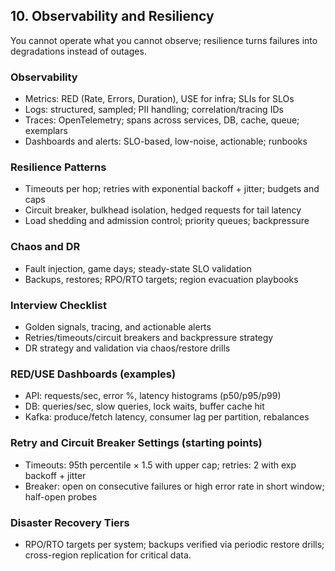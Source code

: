 ## 10. Observability and Resiliency

You cannot operate what you cannot observe; resilience turns failures into degradations instead of outages.

### Observability
- Metrics: RED (Rate, Errors, Duration), USE for infra; SLIs for SLOs
- Logs: structured, sampled; PII handling; correlation/tracing IDs
- Traces: OpenTelemetry; spans across services, DB, cache, queue; exemplars
- Dashboards and alerts: SLO-based, low-noise, actionable; runbooks

### Resilience Patterns
- Timeouts per hop; retries with exponential backoff + jitter; budgets and caps
- Circuit breaker, bulkhead isolation, hedged requests for tail latency
- Load shedding and admission control; priority queues; backpressure

### Chaos and DR
- Fault injection, game days; steady-state SLO validation
- Backups, restores; RPO/RTO targets; region evacuation playbooks

### Interview Checklist
- Golden signals, tracing, and actionable alerts
- Retries/timeouts/circuit breakers and backpressure strategy
- DR strategy and validation via chaos/restore drills


### RED/USE Dashboards (examples)
- API: requests/sec, error %, latency histograms (p50/p95/p99)
- DB: queries/sec, slow queries, lock waits, buffer cache hit
- Kafka: produce/fetch latency, consumer lag per partition, rebalances

### Retry and Circuit Breaker Settings (starting points)
- Timeouts: 95th percentile × 1.5 with upper cap; retries: 2 with exp backoff + jitter
- Breaker: open on consecutive failures or high error rate in short window; half-open probes

### Disaster Recovery Tiers
- RPO/RTO targets per system; backups verified via periodic restore drills; cross-region replication for critical data.


